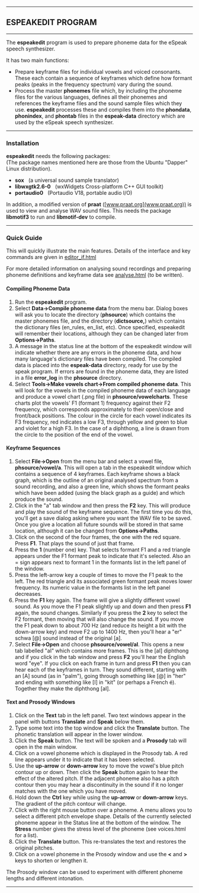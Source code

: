 ------------------------------------------------------------------------

ESPEAKEDIT PROGRAM
------------------

------------------------------------------------------------------------

The **espeakedit** program is used to prepare phoneme data for the
eSpeak speech synthesizer.

It has two main functions:

-   Prepare keyframe files for individual vowels and voiced consonants.
    These each contain a sequence of keyframes which define how formant
    peaks (peaks in the frequency spectrum) vary during the sound.
-   Process the master **phonemes** file which, by including the phoneme
    files for the various languages, defines all their phonemes and
    references the keyframe files and the sound sample files which
    they use. **espeakedit** processes these and compiles them into the
    **phondata**, **phonindex**, and **phontab** files in the
    **espeak-data** directory which are used by the eSpeak
    speech synthesizer.

------------------------------------------------------------------------

### Installation

**espeakedit** needs the following packages:\
(The package names mentioned here are those from the Ubuntu "Dapper"
Linux distribution).

-   **sox**   (a universal sound sample translator)
-   **libwxgtk2.6-0**   (wxWidgets Cross-platform C++ GUI toolkit)
-   **portaudio0**   (Portaudio V18, portable audio I/O)

In addition, a modified version of **praat**
([www.praat.org](www.praat.org)) is used to view and analyse WAV sound
files. This needs the package **libmotif3** to run and **libmotif-dev**
to compile.

------------------------------------------------------------------------

### Quick Guide

This will quickly illustrate the main features. Details of the interface
and key commands are given in [editor\_if.html](editor_if.html)

For more detailed information on analysing sound recordings and
preparing phoneme definitions and keyframe data see
[analyse.html](analyse.html) (to be written).

#### Compiling Phoneme Data

1.  Run the **espeakedit** program.
2.  Select **Data-&gt;Compile phoneme data** from the menu bar. Dialog
    boxes will ask you to locate the directory (**phsource**) which
    contains the master phonemes file, and the directory
    (**dictsource,**) which contains the dictionary files (en\_rules,
    en\_list, etc). Once specified, espeakedit will remember their
    locations, although they can be changed later from
    **Options-&gt;Paths**.
3.  A message in the status line at the bottom of the espeakedit window
    will indicate whether there are any errors in the phoneme data, and
    how many language's dictionary files have been compiled. The
    compiled data is placed into the **espeak-data** directory, ready
    for use by the speak program. If errors are found in the phoneme
    data, they are listed in a file **error\_log** in the
    **phsource** directory.
4.  Select **Tools-&gt;Make vowels chart-&gt;From compiled phoneme
    data**. This will look for the vowels in the compiled phoneme data
    of each language and produce a vowel chart (.png file) in
    **phsource/vowelcharts**. These charts plot the vowels' F1
    (formant 1) frequency against their F2 frequency, which corresponds
    approximately to their open/close and front/back positions. The
    colour in the circle for each vowel indicates its F3 frequency, red
    indicates a low F3, through yellow and green to blue and violet for
    a high F3. In the case of a diphthong, a line is drawn from the
    circle to the position of the end of the vowel.

#### Keyframe Sequences

1.  Select **File-&gt;Open** from the menu bar and select a vowel file,
    **phsource/vowel/a**. This will open a tab in the espeakedit window
    which contains a sequence of 4 keyframes. Each keyframe shows a
    black graph, which is the outline of an original analysed spectrum
    from a sound recording, and also a green line, which shows the
    formant peaks which have been added (using the black graph as
    a guide) and which produce the sound.
2.  Click in the "a" tab window and then press the **F2** key. This will
    produce and play the sound of the keyframe sequence. The first time
    you do this, you'll get a save dialog asking where you want the WAV
    file to be saved. Once you give a location all future sounds will be
    stored in that same location, although it can be changed from
    **Options-&gt;Paths**.
3.  Click on the second of the four frames, the one with the red square.
    Press **F1**. That plays the sound of just that frame.
4.  Press the **1** (number one) key. That selects formant F1 and a red
    triangle appears under the F1 formant peak to indicate that
    it's selected. Also an = sign appears next to formant 1 in the
    formants list in the left panel of the window.
5.  Press the left-arrow key a couple of times to move the F1 peak to
    the left. The red triangle and its associated green formant peak
    moves lower frequency. Its numeric value in the formants list in the
    left panel decreases.
6.  Press the **F1** key again. The frame will give a slightly different
    vowel sound. As you move the F1 peak slightly up and down and then
    press **F1** again, the sound changes. Similarly if you press the
    **2** key to select the F2 formant, then moving that will also
    change the sound. If you move the F1 peak down to about 700 Hz (and
    reduce its height a bit with the down-arrow key) and move F2 up to
    1400 Hz, then you'll hear a "er" schwa \[@\] sound instead of the
    original \[a\].
7.  Select **File-&gt;Open** and choose **phsource/vowel/aI**. This
    opens a new tab labelled "aI" which contains more frames. This is
    the \[aI\] diphthong and if you click in the tab window and press
    **F2** you'll hear the English word "eye". If you click on each
    frame in turn and press **F1** then you can hear each of the
    keyframes in turn. They sound different, starting with an \[A\]
    sound (as in "palm"), going through something like \[@\] in "her"
    and ending with something like \[I\] in "kit" (or perhaps a
    French é). Together they make the diphthong \[aI\].

#### Text and Prosody Windows

1.  Click on the **Text** tab in the left panel. Two text windows appear
    in the panel with buttons **Translate** and **Speak** below them.
2.  Type some text into the top window and click the
    **Translate** button. The phonetic translation will appear in the
    lower window.
3.  Click the **Speak** button. The text will be spoken and a
    **Prosody** tab will open in the main window.
4.  Click on a vowel phoneme which is displayed in the Prosody tab. A
    red line appears under it to indicate that it has been selected.
5.  Use the **up-arrow** or **down-arrow** key to move the vowel's blue
    pitch contour up or down. Then click the **Speak** button again to
    hear the effect of the altered pitch. If the adjacent phoneme also
    has a pitch contour then you may hear a discontinuity in the sound
    if it no longer matches with the one which you have moved.
6.  Hold down the **Ctrl** key while using the **up-arrow** or
    **down-arrow** keys. The gradient of the pitch contour will change.
7.  Click with the right mouse button over a phoneme. A menu allows you
    to select a different pitch envelope shape. Details of the currently
    selected phoneme appear in the Status line at the bottom of
    the window. The **Stress** number gives the stress level of the
    phoneme (see voices.html for a list).
8.  Click the **Translate** button. This re-translates the text and
    restores the original pitches.
9.  Click on a vowel phoneme in the Prosody window and use the **&lt;**
    and **&gt;** keys to shorten or lengthen it.

The Prosody window can be used to experiment with different phoneme
lengths and different intonation.

------------------------------------------------------------------------
